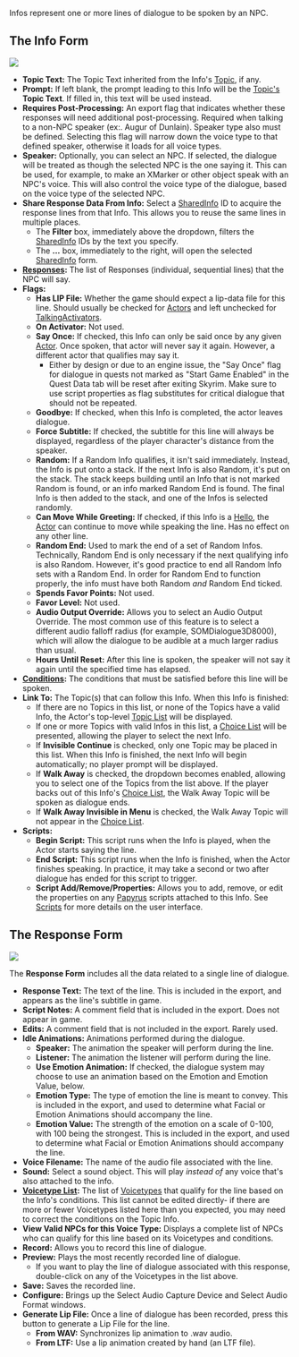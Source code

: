 Infos represent one or more lines of dialogue to be spoken by an NPC.

## The Info Form

[![](https://ck.uesp.net/w/images/thumb/6/62/ScriptedDialogue.png/220px-ScriptedDialogue.png)](https://ck.uesp.net/wiki/File:ScriptedDialogue.png)

-   **Topic Text:** The Topic Text inherited from the Info's [Topic](https://ck.uesp.net/wiki/Topic "Topic"), if any.
-   **Prompt:** If left blank, the prompt leading to this Info will be the [Topic's](https://ck.uesp.net/wiki/Topic "Topic") **Topic Text**. If filled in, this text will be used instead.
-   **Requires Post-Processing:** An export flag that indicates whether these responses will need additional post-processing. Required when talking to a non-NPC speaker (ex:. Augur of Dunlain). Speaker type also must be defined. Selecting this flag will narrow down the voice type to that defined speaker, otherwise it loads for all voice types.
-   **Speaker:** Optionally, you can select an NPC. If selected, the dialogue will be treated as though the selected NPC is the one saying it. This can be used, for example, to make an XMarker or other object speak with an NPC's voice. This will also control the voice type of the dialogue, based on the voice type of the selected NPC.
-   **Share Response Data From Info:** Select a [SharedInfo](https://ck.uesp.net/wiki/SharedInfo "SharedInfo") ID to acquire the response lines from that Info. This allows you to reuse the same lines in multiple places.
    -   The **Filter** box, immediately above the dropdown, filters the [SharedInfo](https://ck.uesp.net/wiki/SharedInfo "SharedInfo") IDs by the text you specify.
    -   The **...** box, immediately to the right, will open the selected [SharedInfo](https://ck.uesp.net/wiki/SharedInfo "SharedInfo") form.
-   **[Responses](https://ck.uesp.net/wiki/Topic_Info#The_Response_Form "Topic Info"):** The list of Responses (individual, sequential lines) that the NPC will say.
-   **Flags:**
    -   **Has LIP File:** Whether the game should expect a lip-data file for this line. Should usually be checked for [Actors](https://ck.uesp.net/wiki/Category:Actor "Category:Actor") and left unchecked for [TalkingActivators](https://ck.uesp.net/wiki/TalkingActivator "TalkingActivator").
    -   **On Activator:** Not used.
    -   **Say Once:** If checked, this Info can only be said once by any given [Actor](https://ck.uesp.net/wiki/Category:Actor "Category:Actor"). Once spoken, that actor will never say it again. However, a different actor that qualifies may say it.
        -   Either by design or due to an engine issue, the "Say Once" flag for dialogue in quests not marked as "Start Game Enabled" in the Quest Data tab will be reset after exiting Skyrim. Make sure to use script properties as flag substitutes for critical dialogue that should not be repeated.
    -   **Goodbye:** If checked, when this Info is completed, the actor leaves dialogue.
    -   **Force Subtitle:** If checked, the subtitle for this line will always be displayed, regardless of the player character's distance from the speaker.
    -   **Random:** If a Random Info qualifies, it isn't said immediately. Instead, the Info is put onto a stack. If the next Info is also Random, it's put on the stack. The stack keeps building until an Info that is not marked Random is found, or an info marked Random End is found. The final Info is then added to the stack, and one of the Infos is selected randomly.
    -   **Can Move While Greeting:** If checked, if this Info is a [Hello](https://ck.uesp.net/wiki/Misc_Tab "Misc Tab"), the [Actor](https://ck.uesp.net/wiki/Category:Actor "Category:Actor") can continue to move while speaking the line. Has no effect on any other line.
    -   **Random End:** Used to mark the end of a set of Random Infos. Technically, Random End is only necessary if the next qualifying info is also Random. However, it's good practice to end all Random Info sets with a Random End. In order for Random End to function properly, the info must have both Random _and_ Random End ticked.
    -   **Spends Favor Points:** Not used.
    -   **Favor Level:** Not used.
    -   **Audio Output Override:** Allows you to select an Audio Output Override. The most common use of this feature is to select a different audio falloff radius (for example, SOMDialogue3D8000), which will allow the dialogue to be audible at a much larger radius than usual.
    -   **Hours Until Reset:** After this line is spoken, the speaker will not say it again until the specified time has elapsed.
-   **[Conditions](https://ck.uesp.net/wiki/Category:Condition_Functions "Category:Condition Functions"):** The conditions that must be satisfied before this line will be spoken.
-   **Link To:** The Topic(s) that can follow this Info. When this Info is finished:
    -   If there are no Topics in this list, or none of the Topics have a valid Info, the Actor's top-level [Topic List](https://ck.uesp.net/wiki/Topic_List "Topic List") will be displayed.
    -   If one or more Topics with valid Infos in this list, a [Choice List](https://ck.uesp.net/wiki/Choice_List "Choice List") will be presented, allowing the player to select the next Info.
    -   If **Invisible Continue** is checked, only one Topic may be placed in this list. When this Info is finished, the next Info will begin automatically; no player prompt will be displayed.
    -   If **Walk Away** is checked, the dropdown becomes enabled, allowing you to select one of the Topics from the list above. If the player backs out of this Info's [Choice List](https://ck.uesp.net/wiki/Choice_List "Choice List"), the Walk Away Topic will be spoken as dialogue ends.
    -   If **Walk Away Invisible in Menu** is checked, the Walk Away Topic will not appear in the [Choice List](https://ck.uesp.net/wiki/Choice_List "Choice List").
-   **Scripts:**
    -   **Begin Script:** This script runs when the Info is played, when the Actor starts saying the line.
    -   **End Script:** This script runs when the Info is finished, when the Actor finishes speaking. In practice, it may take a second or two after dialogue has ended for this script to trigger.
    -   **Script Add/Remove/Properties:** Allows you to add, remove, or edit the properties on any [Papyrus](https://ck.uesp.net/wiki/Category:Papyrus "Category:Papyrus") scripts attached to this Info. See [Scripts](https://ck.uesp.net/wiki/Scripts "Scripts") for more details on the user interface.

## The Response Form

[![](https://ck.uesp.net/w/images/thumb/4/47/FO4_CK_Edit_Response_Window.png/220px-FO4_CK_Edit_Response_Window.png)](https://ck.uesp.net/wiki/File:FO4_CK_Edit_Response_Window.png)

The **Response Form** includes all the data related to a single line of dialogue.

-   **Response Text:** The text of the line. This is included in the export, and appears as the line's subtitle in game.
-   **Script Notes:** A comment field that is included in the export. Does not appear in game.
-   **Edits:** A comment field that is not included in the export. Rarely used.
-   **Idle Animations:** Animations performed during the dialogue.
    -   **Speaker:** The animation the speaker will perform during the line.
    -   **Listener:** The animation the listener will perform during the line.
    -   **Use Emotion Animation:** If checked, the dialogue system may choose to use an animation based on the Emotion and Emotion Value, below.
    -   **Emotion Type:** The type of emotion the line is meant to convey. This is included in the export, and used to determine what Facial or Emotion Animations should accompany the line.
    -   **Emotion Value:** The strength of the emotion on a scale of 0-100, with 100 being the strongest. This is included in the export, and used to determine what Facial or Emotion Animations should accompany the line.
-   **Voice Filename:** The name of the audio file associated with the line.
-   **Sound:** Select a sound object. This will play _instead of_ any voice that's also attached to the info.
-   **[Voicetype List](https://ck.uesp.net/wiki/Voicetype "Voicetype"):** The list of [Voicetypes](https://ck.uesp.net/wiki/Voicetypes "Voicetypes") that qualify for the line based on the Info's conditions. This list cannot be edited directly- if there are more or fewer Voicetypes listed here than you expected, you may need to correct the conditions on the Topic Info.
-   **View Valid NPCs for this Voice Type:** Displays a complete list of NPCs who can qualify for this line based on its Voicetypes and conditions.
-   **Record:** Allows you to record this line of dialogue.
-   **Preview:** Plays the most recently recorded line of dialogue.
    -   If you want to play the line of dialogue associated with this response, double-click on any of the Voicetypes in the list above.
-   **Save:** Saves the recorded line.
-   **Configure:** Brings up the Select Audio Capture Device and Select Audio Format windows.
-   **Generate Lip File:** Once a line of dialogue has been recorded, press this button to generate a Lip File for the line.
    -   **From WAV:** Synchronizes lip animation to .wav audio.
    -   **From LTF:** Use a lip animation created by hand (an LTF file).